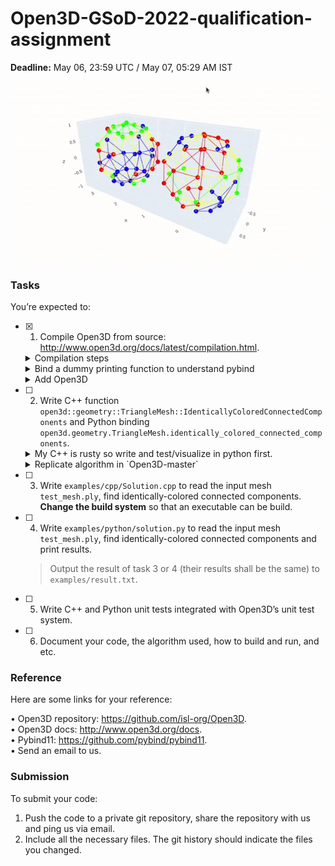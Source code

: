 # Open3D-GSoD-2022-qualification-assignment

**Deadline:** May 06, 23:59 UTC / May 07, 05:29 AM IST

![](./assets/test_mesh.gif)

### Tasks

You’re expected to:

- [x] 1. Compile Open3D from source: http://www.open3d.org/docs/latest/compilation.html.

  <details closed>
  <summary>Compilation steps</summary>
    <br>

    <h3>1. System specs</h3>

    <b>Note:</b> This is a CPU only machine from github codespaces.

    <pre>
    OS: Ubuntu 20.04.4 LTS (Focal Fossa)                # `cat /etc/os-release`
    gcc: gcc (Ubuntu 9.4.0-1ubuntu1~20.04.1) 9.4.0      # `gcc --version`
    clang: clang version 10.0.0-4ubuntu1                # `clang --version`
    cmake: cmake version 3.23.1                         # `cmake --verson` after following steps from `https://apt.kitware.com/` 
    CUDA: n/a
    ccache: ccache version 3.7.7                        # `ccache --version` after `sudo apt install ccache` (CPU Only)
    Python: 3.8.12                                      # `python --version`
    </pre>


    <h3>2. Setup</h3>
    
    A. Clone `git clone https://github.com/isl-org/Open3D`</br>
    B. Install dependencies `cd Open3D && util/install_deps_ubuntu.sh`</br>
    C. Config `mkdir build && cd build && sudo cmake ..`</br>
    D. Build `make -j$(nproc)` <b>(takes veryyy long time)</b></br>
    E. Install Open3d C++ lib `sudo make install`</br>
    F. Install Open3d Python lib `make install-pip-package`</br>
    E. Verify `python -c "import open3d; print(dir(open3d));"`</br>

    </br>
    </br>

  </details>

  <details closed>
  <summary>Bind a dummy printing function to understand pybind</summary>
    <br>    

    <i>You may follow similar steps to add your own custom method</i>

    - Add `DummyMethod` *signature* in `./Open3D/cpp/open3d/geometry/TriangleMesh.h` file<br>
      ```c++
      // just like signature of `IsEdgeManifold` 
      // ---------------------------------------
      ...
      /// Function for testing how to use pybind
      bool DummyMethod(bool arg1 = true) const;
      ...
      ```
    - Add `DummyMethod` *definition* in `./Open3D/cpp/open3d/geometry/TriangleMesh.cpp`<br>
      ```c++
      // outside the TriangleMesh class just like `IsEdgeManifold`'s definition
      // ----------------------------------------------------------------------
      bool TriangleMesh::DummyMethod(
              bool arg1 /* = true */) const {
          // dummy function
          return true;
      }
      ```
    - Add `dummy_method` *binding* in `./Open3D/cpp/pybind/geometry/trianglemesh.cpp`<br> 
      ```c++
      // just like binding `is_edge_manifold`
      // -----------------------------------
      ...
      .def("dummy_method", &TriangleMesh::DummyMethod,
           "Dummy method to test pybinding.")
      ...

      ```
    - Run `cd build && sudo cmake .. && make -j$(nproc) && sudo make install && make install-pip-package` (there should be no c++ errors)<br>
    - Test in python interpreter<br>
      ```
      >>> import open3d as o3d
      >>> o3d.geometry.TriangleMesh().dummy_method(-1)
      True
      ```

  </details>

  <details closed>

  <summary>Add Open3D</summary>
    <br>    

    **Note:** We are simply uploading the Open3D project folder and removing all tracking information by deleting the `.git` folder. A better way to add it is using submodules. But **not using submodules here because it is definitely an overkill!**

    > ### Add as submodule
    > 
    > Add Open3D project as a trackable project inside current project using
    > ```shell
    > git submodule add https://github.com/isl-org/Open3D
    > ```
    > 
    > ALternatively, you may also add Open3d in the main dir by simply cloning it but changes will not be tracked if done so.

  </details>



- [ ] 2. Write C++ function `open3d::geometry::TriangleMesh::IdenticallyColoredConnectedComponents` and Python binding `open3d.geometry.TriangleMesh.identically_colored_connected_components`.
  <details closed>
  <summary>My C++ is rusty so write and test/visualize in python first.</summary>
    <br>  
    There are two methods using which we can solve the problem:<br>
    1. Transform the graph and apply DFS<br/>
    2. Using laplacian matrix, eigen values and vectors<br/>

    Both of them are implemented in [core_logic.py](./core_logic.py) file along with visualisations using graph objects.
    
    > - We won't follow laplacian method becuase it tricky due to precision issues. Moreover it has O(n^3) time complexity.
    > - Results of DFS algotithm are correct for both the meshes - `test_mesh.ply` and graph given in `assignment.pdf` 
  </details>
  <details closed>
  <summary>Replicate algorithm in `Open3D-master`</summary>
    <br>  
    
    First, check how to access `vertices`, `vertex_colors` and `adjacency_list` within `./Open3D/cpp/open3d/geometry/TriangleMesh.cpp` and re-write python logic in C++.
    
    1. Add `IdenticallyColoredConnectedComponents` method signature in `./Open3D/cpp/open3d/geometry/TriangleMesh.h` <br>
    2. Add `IdenticallyColoredConnectedComponents` method definition in `./Open3D/cpp/open3d/geometry/TriangleMesh.cpp` <br>
    3. Add `identically_colored_connected_components` python binding in `./Open3D/cpp/pybind/geometry/trianglemesh.cpp` <br>
    4. Run `cd build && sudo cmake .. && make -j$(nproc) && sudo make install && make install-pip-package` <br>
    5. Test new method in C++ and Python 
  </details>
- [ ] 3. Write `examples/cpp/Solution.cpp` to read the input mesh `test_mesh.ply`, find identically-colored connected components. **Change the build system** so that an executable can be build.
- [ ] 4. Write `examples/python/solution.py` to read the input mesh `test_mesh.ply`, find identically-colored connected components and print results.
  > Output the result of task 3 or 4 (their results shall be the same) to `examples/result.txt`.
- [ ] 5. Write C++ and Python unit tests integrated with Open3D’s unit test system.
- [ ] 6. Document your code, the algorithm used, how to build and run, and etc.

### Reference
Here are some links for your reference:

• Open3D repository: https://github.com/isl-org/Open3D. <br/>
• Open3D docs: http://www.open3d.org/docs. <br/>
• Pybind11: https://github.com/pybind/pybind11. <br/>
• Send an email to us. <br/>

### Submission

To submit your code:

1. Push the code to a private git repository, share the repository with us and ping us via email.<br/>
2. Include all the necessary files. The git history should indicate the files you changed.<br/>

